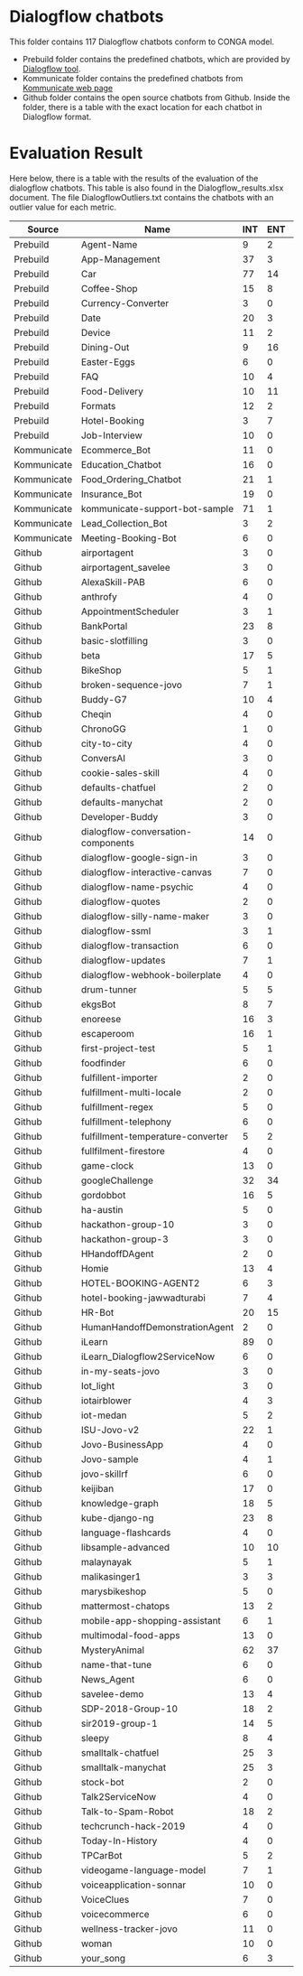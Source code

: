 # Dialogflow chatbots

This folder contains 117 Dialogflow chatbots conform to CONGA model. 
* Prebuild folder contains the predefined chatbots, which are provided by [Dialogflow tool](https://dialogflow.cloud.google.com/).
* Kommunicate folder contains the predefined chatbots from [Kommunicate web page](https://docs.kommunicate.io/docs/bot-samples)
* Github folder contains the open source chatbots from Github. Inside the folder, there is a table with the exact location for each chatbot in Dialogflow format. 

# Evaluation Result
 Here below, there is a table with the results of the evaluation of the dialogflow chatbots. This table is also found in the Dialogflow_results.xlsx document. The file DialogflowOutliers.txt contains the chatbots with an outlier value for each metric.

| Source      | Name                               | INT | ENT | FLOW | PATH | CNF  | SNT1 | SNT2 | SNT3 | OPRE1 | OPRE2 | OPRE3 | TPI   | WPTP | VPTP | PPTP | WPO   | VPOP | CPO    | READ | LPE     | SPL  | WL    | FACT | FPATH | CL |
|-------------|------------------------------------|-----|-----|------|------|------|------|------|------|-------|-------|-------|-------|------|------|------|-------|------|--------|------|---------|------|-------|------|-------|----|
| Prebuild    | Agent-Name                         | 9   | 2   | 9    | 9    | 254  | 1    | 64   | 35   | 66    | 90    | 109   | 15,44 | 5,46 | 1,34 | 2,22 | 4,92  | 1,21 | 19,67  | 4    | 5       | 1,67 | 6,18  | 1    | 1     | 1  |
| Prebuild    | App-Management                     | 37  | 3   | 37   | 37   | 734  | 0    | 0    | 0    | 0     | 0     | 0     | 13,46 | 5,11 | 1,01 | 0,92 | 0     | 0    | 0      | 0    | 28,33   | 3,52 | 9,99  | 1    | 1     | 1  |
| Prebuild    | Car                                | 77  | 14  | 61   | 117  | 1606 | 0    | 0    | 0    | 0     | 0     | 0     | 9,7   | 6,8  | 1,29 | 2,25 | 0     | 0    | 0      | 0    | 14,93   | 3,6  | 11,41 | 1    | 1,92  | 2  |
| Prebuild    | Coffee-Shop                        | 15  | 8   | 6    | 12   | 278  | 4    | 83   | 13   | 21    | 72    | 109   | 12,07 | 3,29 | 0,8  | 1,27 | 7,19  | 1,54 | 34,57  | 6    | 6,5     | 2,37 | 7,96  | 1,58 | 2     | 3  |
| Prebuild    | Currency-Converter                 | 3   | 0   | 2    | 2    | 2    | 1    | 72   | 27   | 66    | 91    | 109   | 13    | 4,62 | 0,39 | 2    | 5,44  | 1,18 | 21,78  | 4    | 0       | 0    | 0     | 1    | 1     | 2  |
| Prebuild    | Date                               | 20  | 3   | 18   | 18   | 84   | 0    | 0    | 0    | 0     | 0     | 0     | 8,7   | 6,05 | 1,1  | 1,65 | 0     | 0    | 0      | 0    | 20,67   | 2,37 | 8,71  | 1    | 1     | 2  |
| Prebuild    | Device                             | 11  | 2   | 8    | 12   | 63   | 0    | 0    | 0    | 0     | 0     | 0     | 11,18 | 3,74 | 0,95 | 0,45 | 0     | 0    | 0      | 0    | 10,5    | 3,43 | 7,93  | 1    | 1,5   | 2  |
| Prebuild    | Dining-Out                         | 9   | 16  | 4    | 14   | 83   | 20   | 61   | 19   | 66    | 92    | 109   | 94,67 | 3,81 | 0,76 | 8,33 | 8,5   | 1,58 | 31,44  | 7    | 1177,13 | 2,3  | 11,97 | 1,25 | 3,5   | 3  |
| Prebuild    | Easter-Eggs                        | 6   | 0   | 6    | 6    | 0    | 10   | 51   | 39   | 0     | 57    | 93    | 7,17  | 6,23 | 1,31 | 0    | 7,46  | 1,18 | 37,54  | 6    | 0       | 0    | 0     | 1    | 1     | 1  |
| Prebuild    | FAQ                                | 10  | 4   | 5    | 8    | 25   | 23   | 61   | 16   | 14    | 75    | 109   | 9,2   | 3,92 | 1    | 0,2  | 11,48 | 1,45 | 61,95  | 9    | 8,25    | 1,42 | 9,62  | 1,4  | 1,6   | 3  |
| Prebuild    | Food-Delivery                      | 10  | 11  | 6    | 7    | 56   | 0    | 0    | 0    | 0     | 0     | 0     | 17,2  | 5,07 | 1,08 | 2,3  | 0     | 0    | 0      | 0    | 301,45  | 2,45 | 10,91 | 1    | 1,17  | 3  |
| Prebuild    | Formats                            | 12  | 2   | 12   | 12   | 70   | 0    | 0    | 0    | 0     | 0     | 0     | 6,33  | 5,08 | 1,32 | 0,67 | 0     | 0    | 0      | 0    | 3,5     | 7,13 | 8,83  | 1    | 1     | 1  |
| Prebuild    | Hotel-Booking                      | 3   | 7   | 2    | 2    | 4    | 0    | 0    | 0    | 0     | 0     | 0     | 50,67 | 5,35 | 0,84 | 5    | 0     | 0    | 0      | 0    | 251,57  | 3,18 | 11,83 | 1    | 1     | 2  |
| Prebuild    | Job-Interview                      | 10  | 0   | 8    | 9    | 14   | 24   | 58   | 18   | 29    | 74    | 109   | 7,7   | 4,47 | 1,07 | 0    | 7,06  | 1,3  | 30,1   | 6    | 0       | 0    | 0     | 2,63 | 1,13  | 2  |
| Kommunicate | Ecommerce_Bot                      | 11  | 0   | 5    | 10   | 2    | 12   | 62   | 26   | 65    | 88    | 109   | 2,82  | 2,38 | 0,48 | 0    | 11,06 | 1,81 | 46,41  | 9    | 0       | 0    | 0     | 1,03 | 2     | 2  |
| Kommunicate | Education_Chatbot                  | 16  | 0   | 16   | 16   | 1    | 11   | 64   | 25   | 24    | 71    | 109   | 2,13  | 2,31 | 0,28 | 0    | 22,89 | 2,23 | 125,56 | 19   | 0       | 0    | 0     | 1,81 | 1     | 2  |
| Kommunicate | Food_Ordering_Chatbot              | 21  | 1   | 10   | 13   | 91   | 16   | 64   | 20   | 49    | 84    | 109   | 4,76  | 2,12 | 0,15 | 1,19 | 7,11  | 1,4  | 31,61  | 6    | 1       | 1    | 5     | 1,35 | 1,3   | 7  |
| Kommunicate | Insurance_Bot                      | 19  | 0   | 6    | 12   | 20   | 19   | 56   | 25   | 0     | 74    | 109   | 2,42  | 2,91 | 0,25 | 0,32 | 20,71 | 2    | 104,86 | 17   | 0       | 0    | 0     | 1,48 | 2     | 4  |
| Kommunicate | kommunicate-support-bot-sample     | 71  | 1   | 56   | 75   | 305  | 22   | 62   | 16   | 0     | 62    | 104   | 5,65  | 2,91 | 0,51 | 0,03 | 16,37 | 1,91 | 87,2   | 14   | 5       | 1,2  | 6,33  | 1,61 | 1,34  | 3  |
| Kommunicate | Lead_Collection_Bot                | 3   | 2   | 3    | 3    | 0    | 10   | 67   | 23   | 75    | 91    | 109   | 5     | 1,76 | 0,4  | 2    | 7,67  | 1,43 | 32,33  | 6    | 3,5     | 1,5  | 11,25 | 1,33 | 1     | 1  |
| Kommunicate | Meeting-Booking-Bot                | 6   | 0   | 2    | 4    | 3    | 5    | 75   | 20   | 29    | 84    | 109   | 5     | 3,79 | 0,63 | 1,33 | 9,24  | 1,42 | 40,65  | 7    | 0       | 0    | 0     | 1,1  | 2     | 3  |
| Github      | airportagent                       | 3   | 0   | 3    | 3    | 0    | 8    | 70   | 22   | 65    | 89    | 109   | 8,33  | 2,89 | 0,62 | 0    | 8,06  | 1,15 | 34,24  | 6    | 0       | 0    | 0     | 1    | 1     | 1  |
| Github      | airportagent_savelee               | 3   | 0   | 3    | 3    | 0    | 8    | 70   | 22   | 65    | 89    | 109   | 8,33  | 2,89 | 0,62 | 0    | 8,06  | 1,15 | 34,24  | 6    | 0       | 0    | 0     | 1    | 1     | 1  |
| Github      | AlexaSkill-PAB                     | 6   | 0   | 6    | 6    | 10   | 0    | 0    | 0    | 0     | 0     | 0     | 3     | 3,38 | 1,26 | 0    | 0     | 0    | 0      | 0    | 0       | 0    | 0     | 2    | 1     | 1  |
| Github      | anthrofy                           | 4   | 0   | 4    | 4    | 13   | 8    | 73   | 19   | 66    | 89    | 109   | 7     | 1,26 | 0,15 | 0    | 5,5   | 1    | 21,61  | 4    | 0       | 0    | 0     | 3    | 1     | 1  |
| Github      | AppointmentScheduler               | 3   | 1   | 3    | 3    | 0    | 9    | 70   | 21   | 66    | 90    | 109   | 13,67 | 3,23 | 0,41 | 1    | 6,44  | 1,09 | 25,94  | 5    | 2       | 5    | 10,3  | 2,33 | 1     | 1  |
| Github      | BankPortal                         | 23  | 8   | 18   | 18   | 258  | 13   | 72   | 15   | 49    | 80    | 109   | 11,7  | 4,93 | 1,04 | 0,52 | 13,08 | 1,45 | 59,89  | 11   | 6,13    | 0    | 0     | 2,11 | 1     | 2  |
| Github      | basic-slotfilling                  | 3   | 0   | 3    | 3    | 0    | 16   | 58   | 26   | 35    | 88    | 109   | 6,33  | 1,73 | 0,08 | 1    | 8,29  | 1,37 | 36,07  | 7    | 0       | 0    | 0     | 1,67 | 1     | 1  |
| Github      | beta                               | 17  | 5   | 15   | 15   | 86   | 4    | 77   | 19   | 59    | 90    | 120   | 9,59  | 4,83 | 0,98 | 0,65 | 5,5   | 1    | 21,83  | 4    | 12,4    | 1,37 | 8,9   | 2,87 | 1     | 2  |
| Github      | BikeShop                           | 5   | 1   | 4    | 4    | 3    | 38   | 50   | 12   | 50    | 79    | 97    | 2,6   | 3,48 | 0,81 | 0,6  | 14    | 1,63 | 55,2   | 12   | 2       | 5,5  | 6,64  | 2    | 1     | 2  |
| Github      | broken-sequence-jovo               | 7   | 1   | 7    | 7    | 2    | 0    | 0    | 0    | 0     | 0     | 0     | 3,86  | 1,56 | 0,44 | 0,14 | 0     | 0    | 0      | 0    | 13      | 1,31 | 7,18  | 2    | 1     | 1  |
| Github      | Buddy-G7                           | 10  | 4   | 1    | 1    | 3    | 8    | 71   | 21   | 0     | 86    | 109   | 6,6   | 3,58 | 1,04 | 0,9  | 7,29  | 1,61 | 29,9   | 6    | 3       | 1    | 7,33  | 1    | 1     | 1  |
| Github      | Cheqin                             | 4   | 0   | 4    | 4    | 0    | 0    | 0    | 0    | 0     | 0     | 0     | 1     | 0,83 | 0,17 | 0,5  | 0     | 0    | 0      | 0    | 0       | 0    | 0     | 2    | 1     | 1  |
| Github      | ChronoGG                           | 1   | 0   | 1    | 1    | 0    | 0    | 0    | 0    | 0     | 0     | 0     | 8     | 5    | 1    | 0    | 0     | 0    | 0      | 0    | 0       | 0    | 0     | 3    | 1     | 1  |
| Github      | city-to-city                       | 4   | 0   | 4    | 4    | 0    | 0    | 0    | 0    | 0     | 0     | 0     | 4,25  | 1,74 | 0,24 | 0,5  | 0     | 0    | 0      | 0    | 0       | 0    | 0     | 2    | 1     | 1  |
| Github      | ConversAI                          | 3   | 0   | 3    | 3    | 1    | 5    | 75   | 20   | 66    | 90    | 109   | 8,33  | 1,17 | 0,08 | 0    | 5,94  | 1,04 | 23,56  | 5    | 0       | 0    | 0     | 2,33 | 1     | 1  |
| Github      | cookie-sales-skill                 | 4   | 0   | 4    | 4    | 1    | 0    | 0    | 0    | 0     | 0     | 0     | 2,5   | 2,05 | 0,7  | 0    | 0     | 0    | 0      | 0    | 0       | 0    | 0     | 2    | 1     | 1  |
| Github      | defaults-chatfuel                  | 2   | 0   | 2    | 2    | 0    | 17   | 83   | 0    | 56    | 74    | 84    | 50    | 1,23 | 0,3  | 0    | 12,33 | 1,33 | 50,33  | 10   | 0       | 0    | 0     | 1    | 1     | 1  |
| Github      | defaults-manychat                  | 2   | 0   | 2    | 2    | 0    | 17   | 83   | 0    | 56    | 74    | 84    | 50    | 1,23 | 0,3  | 0    | 12,33 | 1,33 | 50,33  | 10   | 0       | 0    | 0     | 1    | 1     | 1  |
| Github      | Developer-Buddy                    | 3   | 0   | 3    | 3    | 6    | 0    | 0    | 0    | 0     | 0     | 0     | 6     | 3    | 0,5  | 0    | 0     | 0    | 0      | 0    | 0       | 0    | 0     | 2    | 1     | 1  |
| Github      | dialogflow-conversation-components | 14  | 0   | 11   | 11   | 5    | 1    | 66   | 33   | 0     | 76    | 109   | 1,79  | 1,75 | 0,2  | 0    | 4,19  | 1,11 | 18,06  | 3    | 0       | 0    | 0     | 2,73 | 1     | 1  |
| Github      | dialogflow-google-sign-in          | 3   | 0   | 3    | 3    | 0    | 0    | 0    | 100  | 55    | 55    | 55    | 2,67  | 1,33 | 0,29 | 0,33 | 7     | 1    | 37     | 6    | 0       | 0    | 0     | 2,33 | 1     | 1  |
| Github      | dialogflow-interactive-canvas      | 7   | 0   | 7    | 7    | 1    | 0    | 0    | 0    | 0     | 0     | 0     | 2,29  | 1,75 | 0,55 | 0,14 | 0     | 0    | 0      | 0    | 0       | 0    | 0     | 2,57 | 1     | 1  |
| Github      | dialogflow-name-psychic            | 4   | 0   | 4    | 4    | 0    | 22   | 15   | 63   | 29    | 76    | 99    | 2,5   | 1,33 | 0,4  | 0    | 9,5   | 1,84 | 42,67  | 8    | 0       | 0    | 0     | 2,5  | 1     | 1  |
| Github      | dialogflow-quotes                  | 2   | 0   | 2    | 2    | 0    | 6    | 67   | 27   | 0     | 75    | 109   | 0     | 0    | 0    | 0    | 4     | 0,94 | 16,44  | 3    | 0       | 0    | 0     | 2    | 1     | 1  |
| Github      | dialogflow-silly-name-maker        | 3   | 0   | 3    | 3    | 0    | 0    | 75   | 25   | 65    | 79    | 89    | 0,67  | 1    | 0,17 | 0,67 | 13,33 | 1,38 | 62,33  | 11   | 0       | 0    | 0     | 2    | 1     | 1  |
| Github      | dialogflow-ssml                    | 3   | 1   | 3    | 3    | 0    | 0    | 0    | 100  | 57    | 63    | 66    | 3,33  | 1,47 | 0,2  | 0,33 | 13,33 | 1,33 | 64,33  | 11   | 11      | 3,18 | 6,17  | 3    | 1     | 1  |
| Github      | dialogflow-transaction             | 6   | 0   | 6    | 6    | 2    | 1    | 63   | 36   | 29    | 72    | 109   | 2     | 1,87 | 0,27 | 0    | 5,15  | 1,41 | 24,9   | 4    | 0       | 0    | 0     | 2,67 | 1     | 1  |
| Github      | dialogflow-updates                 | 7   | 1   | 7    | 7    | 0    | 1    | 64   | 35   | 66    | 90    | 109   | 2,71  | 2,33 | 0,39 | 0,29 | 4,92  | 1,21 | 19,67  | 4    | 5       | 1,8  | 8,78  | 2,71 | 1     | 1  |
| Github      | dialogflow-webhook-boilerplate     | 4   | 0   | 4    | 4    | 1    | 4    | 79   | 17   | 66    | 89    | 109   | 6,25  | 0,88 | 0,06 | 0    | 5,95  | 1,14 | 24,55  | 5    | 0       | 0    | 0     | 2    | 1     | 1  |
| Github      | drum-tunner                        | 5   | 5   | 5    | 5    | 5    | 18   | 60   | 22   | 52    | 82    | 109   | 10,4  | 3,13 | 0,63 | 1,2  | 11,08 | 1,8  | 47,62  | 9    | 4,6     | 4,3  | 6,99  | 1,6  | 1     | 1  |
| Github      | ekgsBot                            | 8   | 7   | 8    | 8    | 3    | 5    | 75   | 20   | 66    | 90    | 109   | 10,38 | 4,7  | 0,53 | 1,75 | 5,94  | 1,04 | 23,56  | 5    | 359,86  | 3    | 20,61 | 1    | 1     | 1  |
| Github      | enoreese                           | 16  | 3   | 6    | 12   | 104  | 8    | 80   | 12   | 14    | 77    | 109   | 14,13 | 1,94 | 0,3  | 0,5  | 11,46 | 1,21 | 53,24  | 9    | 6,33    | 4,8  | 5,45  | 1,89 | 2     | 8  |
| Github      | escaperoom                         | 16  | 1   | 16   | 16   | 87   | 4    | 77   | 19   | 66    | 91    | 109   | 4     | 2,93 | 0,73 | 0,69 | 6,94  | 1,15 | 27,53  | 5    | 13      | 2,62 | 7,29  | 1    | 1     | 1  |
| Github      | first-project-test                 | 5   | 1   | 5    | 5    | 1    | 0    | 0    | 0    | 0     | 0     | 0     | 6,2   | 2,15 | 0,38 | 0,4  | 0     | 0    | 0      | 0    | 3       | 2,33 | 6,71  | 2    | 1     | 1  |
| Github      | foodfinder                         | 6   | 0   | 6    | 6    | 1    | 0    | 0    | 0    | 0     | 0     | 0     | 5     | 3,55 | 0,64 | 0,67 | 0     | 0    | 0      | 0    | 0       | 0    | 0     | 2    | 1     | 1  |
| Github      | fulfillent-importer                | 2   | 0   | 2    | 2    | 0    | 0    | 0    | 0    | 0     | 0     | 0     | 0     | 0    | 0    | 0    | 0     | 0    | 0      | 0    | 0       | 0    | 0     | 2    | 1     | 1  |
| Github      | fulfillment-multi-locale           | 2   | 0   | 2    | 2    | 0    | 0    | 100  | 0    | 35    | 35    | 35    | 1     | 0,5  | 0    | 0    | 2     | 1    | 13     | 1    | 0       | 0    | 0     | 4    | 1     | 1  |
| Github      | fulfillment-regex                  | 5   | 0   | 3    | 4    | 23   | 4    | 82   | 14   | 56    | 84    | 109   | 19,4  | 1,91 | 0,39 | 0,2  | 7,68  | 1    | 33,77  | 6    | 0       | 0    | 0     | 1,89 | 1,33  | 2  |
| Github      | fulfillment-telephony              | 6   | 0   | 4    | 5    | 30   | 23   | 44   | 33   | 32    | 64    | 77    | 18,33 | 1,74 | 0,3  | 0,83 | 19,67 | 3,56 | 94     | 16   | 0       | 0    | 0     | 2,33 | 1,25  | 2  |
| Github      | fulfillment-temperature-converter  | 5   | 2   | 4    | 4    | 0    | 0    | 100  | 0    | 0     | 17    | 35    | 3     | 1,03 | 0,13 | 0,6  | 1,5   | 0,5  | 10,5   | 1    | 2       | 3    | 5,33  | 2,75 | 1     | 2  |
| Github      | fullfilment-firestore              | 4   | 0   | 4    | 4    | 4    | 1    | 71   | 28   | 59    | 69    | 78    | 3,5   | 2,43 | 0,56 | 0,25 | 10,5  | 1,43 | 52,25  | 9    | 0       | 0    | 0     | 2    | 1     | 1  |
| Github      | game-clock                         | 13  | 0   | 13   | 13   | 2    | 0    | 0    | 0    | 0     | 0     | 0     | 4,08  | 1,65 | 0,36 | 0,23 | 0     | 0    | 0      | 0    | 0       | 0    | 0     | 2,85 | 1     | 1  |
| Github      | googleChallenge                    | 32  | 34  | 32   | 32   | 664  | 19   | 59   | 22   | 3     | 60    | 109   | 6,94  | 9,62 | 1,76 | 0,94 | 19,81 | 2,09 | 105,16 | 16   | 3,15    | 4,54 | 11,37 | 1    | 1     | 1  |
| Github      | gordobbot                          | 16  | 5   | 16   | 16   | 40   | 4    | 77   | 19   | 50    | 88    | 109   | 5,56  | 2,92 | 0,68 | 0,44 | 5,82  | 0,96 | 23,29  | 4    | 8,6     | 3,04 | 36    | 1    | 1     | 1  |
| Github      | ha-austin                          | 5   | 0   | 5    | 5    | 4    | 0    | 75   | 25   | 0     | 75    | 109   | 2,8   | 5,03 | 0,99 | 1,8  | 5     | 1,05 | 25,25  | 4    | 0       | 0    | 0     | 1    | 1     | 1  |
| Github      | hackathon-group-10                 | 3   | 0   | 3    | 3    | 0    | 6    | 67   | 27   | 0     | 75    | 109   | 0,33  | 0,67 | 0    | 0    | 4     | 0,94 | 16,44  | 3    | 0       | 0    | 0     | 1,67 | 1     | 1  |
| Github      | hackathon-group-3                  | 3   | 0   | 3    | 3    | 0    | 6    | 67   | 27   | 0     | 75    | 109   | 0,33  | 0,67 | 0    | 0    | 4     | 0,94 | 16,44  | 3    | 0       | 0    | 0     | 1,67 | 1     | 1  |
| Github      | HHandoffDAgent                     | 2   | 0   | 2    | 2    | 0    | 14   | 78   | 8    | 56    | 72    | 95    | 0     | 0    | 0    | 0    | 23,11 | 1,78 | 99,44  | 19   | 0       | 0    | 0     | 1    | 1     | 2  |
| Github      | Homie                              | 13  | 4   | 13   | 13   | 8    | 5    | 81   | 14   | 36    | 76    | 109   | 3,31  | 3,68 | 0,77 | 0,77 | 5,79  | 1,12 | 25,03  | 4    | 6       | 1,8  | 7,97  | 1    | 1     | 1  |
| Github      | HOTEL-BOOKING-AGENT2               | 6   | 3   | 5    | 5    | 2    | 1    | 86   | 13   | 0     | 40    | 77    | 38,17 | 2,41 | 0,58 | 1,33 | 2,85  | 0,29 | 16,35  | 2    | 2,33    | 1,89 | 7,51  | 8    | 1     | 2  |
| Github      | hotel-booking-jawwadturabi         | 7   | 4   | 6    | 6    | 3    | 9    | 80   | 11   | 21    | 81    | 120   | 10,57 | 2,3  | 0,56 | 1    | 12,58 | 1,56 | 74,27  | 10   | 3,25    | 2,68 | 7,48  | 2,5  | 1     | 2  |
| Github      | HR-Bot                             | 20  | 15  | 12   | 28   | 777  | 17   | 64   | 19   | 0     | 72    | 115   | 22    | 3,27 | 0,76 | 2,05 | 15,38 | 1,75 | 88,66  | 13   | 1,07    | 3,93 | 15,34 | 2,3  | 2,33  | 5  |
| Github      | HumanHandoffDemonstrationAgent     | 2   | 0   | 2    | 2    | 0    | 14   | 78   | 8    | 56    | 72    | 95    | 0     | 0    | 0    | 0    | 23,11 | 1,78 | 99,44  | 19   | 0       | 0    | 0     | 1    | 1     | 2  |
| Github      | iLearn                             | 89  | 0   | 89   | 89   | 1599 | 22   | 65   | 13   | 0     | 76    | 110   | 17,13 | 3,61 | 1,11 | 0,02 | 7,57  | 1,23 | 32,05  | 6    | 0       | 0    | 0     | 1,18 | 1     | 1  |
| Github      | iLearn_Dialogflow2ServiceNow       | 6   | 0   | 4    | 4    | 1    | 8    | 73   | 19   | 56    | 87    | 109   | 4,83  | 4,36 | 0,76 | 0,5  | 6,22  | 1,04 | 25,94  | 5    | 0       | 0    | 0     | 1,5  | 1     | 2  |
| Github      | in-my-seats-jovo                   | 3   | 0   | 3    | 3    | 0    | 0    | 0    | 0    | 0     | 0     | 0     | 0,33  | 1    | 0,33 | 0    | 0     | 0    | 0      | 0    | 0       | 0    | 0     | 2    | 1     | 1  |
| Github      | Iot_light                          | 3   | 0   | 3    | 3    | 0    | 11   | 63   | 26   | 0     | 74    | 109   | 0,67  | 1,33 | 0,33 | 0,33 | 3,94  | 0,95 | 16,35  | 3    | 0       | 0    | 0     | 2,33 | 1     | 1  |
| Github      | iotairblower                       | 4   | 3   | 4    | 4    | 0    | 6    | 67   | 27   | 64    | 90    | 109   | 6,5   | 4,3  | 0,76 | 2    | 5,92  | 1,17 | 24,31  | 5    | 2       | 6,83 | 5,8   | 2,5  | 1     | 1  |
| Github      | iot-medan                          | 5   | 2   | 5    | 5    | 2    | 17   | 25   | 58   | 29    | 73    | 91    | 12,6  | 2,75 | 0,78 | 0,4  | 8,88  | 1,92 | 40,13  | 7    | 2       | 2    | 4     | 1,4  | 1     | 1  |
| Github      | ISU-Jovo-v2                        | 22  | 1   | 22   | 22   | 13   | 0    | 0    | 0    | 0     | 0     | 0     | 2,27  | 2,8  | 0,53 | 0,18 | 0     | 0    | 0      | 0    | 2       | 1    | 7     | 2    | 1     | 1  |
| Github      | Jovo-BusinessApp                   | 4   | 0   | 4    | 4    | 0    | 0    | 0    | 0    | 0     | 0     | 0     | 1,75  | 1,31 | 0,19 | 0,25 | 0     | 0    | 0      | 0    | 0       | 0    | 0     | 2    | 1     | 1  |
| Github      | Jovo-sample                        | 4   | 1   | 4    | 4    | 0    | 0    | 0    | 0    | 0     | 0     | 0     | 1,75  | 1,31 | 0,19 | 0,25 | 0     | 0    | 0      | 0    | 1       | 1    | 4     | 2    | 1     | 1  |
| Github      | jovo-skillrf                       | 6   | 0   | 6    | 6    | 9    | 0    | 0    | 0    | 0     | 0     | 0     | 5,67  | 2,15 | 0,38 | 0,17 | 0     | 0    | 0      | 0    | 0       | 0    | 0     | 2    | 1     | 1  |
| Github      | keijiban                           | 17  | 0   | 17   | 17   | 108  | 12   | 78   | 10   | 0     | 79    | 109   | 14,82 | 1,18 | 0,14 | 0    | 12,65 | 1,59 | 63,76  | 10   | 0       | 0    | 0     | 4,71 | 1     | 1  |
| Github      | knowledge-graph                    | 18  | 5   | 5    | 5    | 13   | 6    | 67   | 27   | 0     | 75    | 109   | 4,06  | 3,24 | 1,16 | 0,5  | 4     | 0,94 | 16,44  | 3    | 9,2     | 1,45 | 6,49  | 1    | 1     | 1  |
| Github      | kube-django-ng                     | 23  | 8   | 18   | 18   | 258  | 13   | 72   | 15   | 49    | 80    | 109   | 11,7  | 4,93 | 1,04 | 0,52 | 13,08 | 1,45 | 59,89  | 11   | 6,13    | 0    | 0     | 2,11 | 1     | 2  |
| Github      | language-flashcards                | 4   | 0   | 4    | 4    | 0    | 0    | 0    | 0    | 0     | 0     | 0     | 1,75  | 1,31 | 0,19 | 0,25 | 0     | 0    | 0      | 0    | 0       | 0    | 0     | 2    | 1     | 1  |
| Github      | libsample-advanced                 | 10  | 10  | 9    | 9    | 10   | 0    | 100  | 0    | 0     | 69    | 104   | 5     | 2,19 | 0,03 | 0,5  | 6,4   | 0,1  | 21,2   | 5    | 12,7    | 2,19 | 4,14  | 2,78 | 1     | 2  |
| Github      | malaynayak                         | 5   | 1   | 4    | 4    | 0    | 5    | 73   | 22   | 66    | 89    | 109   | 1,8   | 2,85 | 0,6  | 0,2  | 5,06  | 0,95 | 19,44  | 4    | 4       | 2,75 | 6,55  | 1,75 | 1     | 2  |
| Github      | malikasinger1                      | 3   | 3   | 3    | 3    | 0    | 1    | 66   | 33   | 0     | 83    | 109   | 7     | 2,14 | 0,37 | 1,67 | 5,29  | 1,17 | 22,36  | 4    | 1,67    | 1    | 3,78  | 2,67 | 1     | 1  |
| Github      | marysbikeshop                      | 5   | 0   | 5    | 5    | 5    | 11   | 74   | 15   | 66    | 83    | 99    | 6,8   | 1,78 | 0,43 | 0    | 14,57 | 1,21 | 63     | 12   | 0       | 0    | 0     | 1,4  | 1     | 1  |
| Github      | mattermost-chatops                 | 13  | 2   | 13   | 13   | 16   | 5    | 75   | 20   | 66    | 90    | 109   | 5,92  | 4,12 | 0,54 | 0,92 | 5,94  | 1,04 | 23,56  | 5    | 2,5     | 0    | 0     | 1    | 1     | 1  |
| Github      | mobile-app-shopping-assistant      | 6   | 1   | 6    | 6    | 2    | 14   | 69   | 17   | 35    | 89    | 109   | 4,5   | 4,05 | 1,02 | 0,67 | 6,56  | 1,14 | 26,11  | 5    | 4       | 4,25 | 6,82  | 1,67 | 1     | 1  |
| Github      | multimodal-food-apps               | 13  | 0   | 13   | 13   | 4    | 0    | 0    | 0    | 0     | 0     | 0     | 1,62  | 1,86 | 0,41 | 0,15 | 0     | 0    | 0      | 0    | 0       | 0    | 0     | 2    | 1     | 1  |
| Github      | MysteryAnimal                      | 62  | 37  | 62   | 62   | 517  | 0    | 0    | 0    | 0     | 0     | 0     | 6,52  | 4,34 | 1,3  | 2,27 | 0     | 0    | 0      | 0    | 158,41  | 3,9  | 9,23  | 3    | 1     | 1  |
| Github      | name-that-tune                     | 6   | 0   | 6    | 6    | 0    | 6    | 68   | 26   | 0     | 76    | 109   | 5,17  | 2,16 | 0,56 | 0,17 | 3,94  | 1    | 16,06  | 3    | 0       | 0    | 0     | 2,33 | 1     | 1  |
| Github      | News_Agent                         | 6   | 0   | 6    | 6    | 9    | 1    | 64   | 35   | 66    | 90    | 109   | 1,67  | 1,57 | 0,12 | 0    | 4,92  | 1,21 | 19,67  | 4    | 0       | 0    | 0     | 1    | 1     | 1  |
| Github      | savelee-demo                       | 13  | 4   | 8    | 9    | 20   | 10   | 75   | 15   | 0     | 75    | 109   | 5,54  | 3,18 | 0,64 | 0,62 | 4,69  | 1    | 19,04  | 4    | 4,5     | 1,43 | 8,73  | 1,73 | 1,13  | 4  |
| Github      | SDP-2018-Group-10                  | 18  | 2   | 16   | 18   | 43   | 5    | 70   | 25   | 45    | 83    | 109   | 5,44  | 3,47 | 1    | 0,17 | 7,13  | 1,55 | 30,94  | 6    | 10      | 2,5  | 9,75  | 2,31 | 1,13  | 2  |
| Github      | sir2019-group-1                    | 14  | 5   | 2    | 2    | 33   | 5    | 75   | 20   | 66    | 90    | 109   | 6,29  | 1,99 | 0,34 | 1,36 | 5,94  | 1,04 | 23,56  | 5    | 1,8     | 3,95 | 5,55  | 2    | 1     | 1  |
| Github      | sleepy                             | 8   | 4   | 4    | 4    | 22   | 11   | 72   | 17   | 30    | 85    | 109   | 6     | 1,95 | 0,31 | 0,75 | 5,79  | 1    | 23,58  | 4    | 4       | 4,22 | 5,14  | 1    | 1     | 1  |
| Github      | smalltalk-chatfuel                 | 25  | 3   | 25   | 25   | 751  | 23   | 57   | 20   | 26    | 78    | 120   | 50,48 | 3,36 | 0,95 | 0,32 | 5,66  | 1,07 | 22,88  | 4    | 14      | 1,53 | 4,46  | 1,12 | 1     | 1  |
| Github      | smalltalk-manychat                 | 25  | 3   | 25   | 25   | 751  | 22   | 58   | 20   | 26    | 79    | 120   | 50,48 | 3,36 | 0,95 | 0,32 | 5,91  | 1,13 | 24,03  | 5    | 14      | 1,53 | 4,46  | 1,76 | 1     | 1  |
| Github      | stock-bot                          | 2   | 0   | 2    | 2    | 0    | 1    | 70   | 29   | 0     | 85    | 109   | 0,5   | 1    | 0    | 0    | 5,46  | 1,18 | 23,85  | 4    | 0       | 0    | 0     | 1    | 1     | 1  |
| Github      | Talk2ServiceNow                    | 4   | 0   | 4    | 4    | 0    | 0    | 0    | 0    | 0     | 0     | 0     | 1,75  | 1,31 | 0,19 | 0,25 | 0     | 0    | 0      | 0    | 0       | 0    | 0     | 2    | 1     | 1  |
| Github      | Talk-to-Spam-Robot                 | 18  | 2   | 16   | 18   | 43   | 5    | 70   | 25   | 45    | 83    | 109   | 5,44  | 3,47 | 1    | 0,17 | 7,13  | 1,55 | 30,94  | 6    | 10      | 2,5  | 9,75  | 2,31 | 1,13  | 2  |
| Github      | techcrunch-hack-2019               | 4   | 0   | 4    | 4    | 0    | 0    | 0    | 0    | 0     | 0     | 0     | 1,75  | 1,31 | 0,19 | 0,25 | 0     | 0    | 0      | 0    | 0       | 0    | 0     | 2    | 1     | 1  |
| Github      | Today-In-History                   | 4   | 0   | 4    | 4    | 1    | 0    | 0    | 0    | 0     | 0     | 0     | 2,75  | 1,23 | 0,26 | 0    | 0     | 0    | 0      | 0    | 0       | 0    | 0     | 2    | 1     | 1  |
| Github      | TPCarBot                           | 5   | 2   | 5    | 5    | 0    | 14   | 65   | 21   | 34    | 85    | 109   | 7,4   | 3,54 | 0,69 | 0,8  | 7,88  | 1,36 | 33,65  | 6    | 4       | 3    | 10,32 | 2,2  | 1     | 1  |
| Github      | videogame-language-model           | 7   | 1   | 7    | 7    | 59   | 0    | 0    | 0    | 0     | 0     | 0     | 8,14  | 2,6  | 0,39 | 1,14 | 0     | 0    | 0      | 0    | 7       | 2,86 | 8,8   | 2    | 1     | 1  |
| Github      | voiceapplication-sonnar            | 10  | 0   | 10   | 10   | 13   | 0    | 0    | 0    | 0     | 0     | 0     | 11,3  | 1,79 | 0,43 | 0,1  | 0     | 0    | 0      | 0    | 0       | 0    | 0     | 2    | 1     | 1  |
| Github      | VoiceClues                         | 7   | 0   | 7    | 7    | 12   | 0    | 0    | 0    | 0     | 0     | 0     | 3,43  | 1,6  | 0,38 | 0,14 | 0     | 0    | 0      | 0    | 0       | 0    | 0     | 2    | 1     | 1  |
| Github      | voicecommerce                      | 6   | 0   | 6    | 6    | 33   | 0    | 0    | 0    | 0     | 0     | 0     | 9,67  | 2,46 | 0,24 | 0,83 | 0     | 0    | 0      | 0    | 0       | 0    | 0     | 2    | 1     | 1  |
| Github      | wellness-tracker-jovo              | 11  | 0   | 11   | 11   | 24   | 0    | 0    | 0    | 0     | 0     | 0     | 5,36  | 3,71 | 0,78 | 0,82 | 0     | 0    | 0      | 0    | 0       | 0    | 0     | 2    | 1     | 1  |
| Github      | woman                              | 10  | 0   | 10   | 10   | 1    | 1    | 75   | 24   | 34    | 78    | 109   | 3,5   | 2,46 | 0,36 | 0    | 6,5   | 1,34 | 28,36  | 5    | 0       | 0    | 0     | 1,8  | 1     | 1  |
| Github      | your_song                          | 6   | 3   | 5    | 5    | 11   | 25   | 75   | 0    | 63    | 82    | 96    | 11,5  | 2,32 | 0,42 | 0,67 | 7,86  | 0,92 | 30,29  | 6    | 1       | 2,67 | 6,22  | 1,8  | 1     | 2  |
